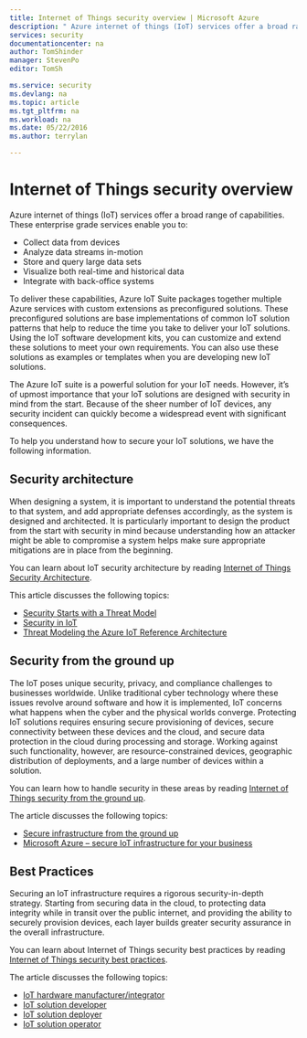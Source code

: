 ```yaml
---
title: Internet of Things security overview | Microsoft Azure
description: " Azure internet of things (IoT) services offer a broad range of capabilities. This article helps you understand how to secure your IoT solutions in Azure. "
services: security
documentationcenter: na
author: TomShinder
manager: StevenPo
editor: TomSh

ms.service: security
ms.devlang: na
ms.topic: article
ms.tgt_pltfrm: na
ms.workload: na
ms.date: 05/22/2016
ms.author: terrylan

---
```

# Internet of Things security overview
Azure internet of things (IoT) services offer a broad range of capabilities. These enterprise grade services enable you to:

* Collect data from devices
* Analyze data streams in-motion
* Store and query large data sets
* Visualize both real-time and historical data
* Integrate with back-office systems

To deliver these capabilities, Azure IoT Suite packages together multiple Azure services with custom extensions as preconfigured solutions. These preconfigured solutions are base implementations of common IoT solution patterns that help to reduce the time you take to deliver your IoT solutions. Using the IoT software development kits, you can customize and extend these solutions to meet your own requirements. You can also use these solutions as examples or templates when you are developing new IoT solutions.

The Azure IoT suite is a powerful solution for your IoT needs. However, it’s of upmost importance that your IoT solutions are designed with security in mind from the start. Because of the sheer number of IoT devices, any security incident can quickly become a widespread event with significant consequences.

To help you understand how to secure your IoT solutions, we have the following information.

## Security architecture
When designing a system, it is important to understand the potential threats to that system, and add appropriate defenses accordingly, as the system is designed and architected. It is particularly important to design the product from the start with security in mind because understanding how an attacker might be able to compromise a system helps make sure appropriate mitigations are in place from the beginning.

You can learn about IoT security architecture by reading [Internet of Things Security Architecture](../iot-suite/iot-security-architecture.md).

This article discusses the following topics:

* [Security Starts with a Threat Model](../iot-suite/iot-security-architecture.md#security-starts-with-a-threat-model)
* [Security in IoT](../iot-suite/iot-security-architecture.md#security-in-iot)
* [Threat Modeling the Azure IoT Reference Architecture](../iot-suite/iot-security-architecture.md#threat-modeling-the-azure-iot-reference-architecture)

## Security from the ground up
The IoT poses unique security, privacy, and compliance challenges to businesses worldwide. Unlike traditional cyber technology where these issues revolve around software and how it is implemented, IoT concerns what happens when the cyber and the physical worlds converge. Protecting IoT solutions requires ensuring secure provisioning of devices, secure connectivity between these devices and the cloud, and secure data protection in the cloud during processing and storage. Working against such functionality, however, are resource-constrained devices, geographic distribution of deployments, and a large number of devices within a solution.

You can learn how to handle security in these areas by reading [Internet of Things security from the ground up](../iot-suite/securing-iot-ground-up.md).

The article discusses the following topics:

* [Secure infrastructure from the ground up](../iot-suite/securing-iot-ground-up.md#secure-infrastructure-from-the-ground-up)
* [Microsoft Azure – secure IoT infrastructure for your business](../iot-suite/securing-iot-ground-up.md#microsoft-azure---secure-iot-infrastructure-for-your-business)

## Best Practices
Securing an IoT infrastructure requires a rigorous security-in-depth strategy. Starting from securing data in the cloud, to protecting data integrity while in transit over the public internet, and providing the ability to securely provision devices, each layer builds greater security assurance in the overall infrastructure.

You can learn about Internet of Things security best practices by reading [Internet of Things security best practices](../iot-suite/iot-security-best-practices.md).

The article discusses the following topics:

* [IoT hardware manufacturer/integrator](../iot-suite/iot-security-best-practices.md#iot-hardware-manufacturerintegrator)
* [IoT solution developer](../iot-suite/iot-security-best-practices.md#iot-solution-developer)
* [IoT solution deployer](../iot-suite/iot-security-best-practices.md#iot-solution-deployer)
* [IoT solution operator](../iot-suite/iot-security-best-practices.md#iot-solution-operator)

